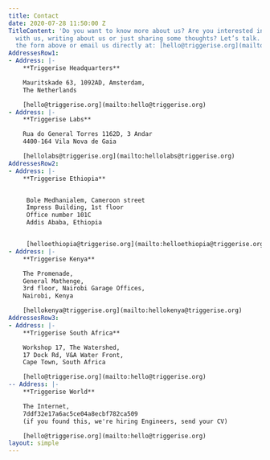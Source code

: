 ```yaml
---
title: Contact
date: 2020-07-28 11:50:00 Z
TitleContent: 'Do you want to know more about us? Are you interested in investing
  with us, writing about us or just sharing some thoughts? Let’s talk. You can use
  the form above or email us directly at: [hello@triggerise.org](mailto:hello@triggerise.org)'
AddressesRow1:
- Address: |-
    **Triggerise Headquarters**

    Mauritskade 63, 1092AD, Amsterdam,
    The Netherlands

    [hello@triggerise.org](mailto:hello@triggerise.org)
- Address: |-
    **Triggerise Labs**

    Rua do General Torres 1162D, 3 Andar
    4400-164 Vila Nova de Gaia

    [hellolabs@triggerise.org](mailto:hellolabs@triggerise.org)
AddressesRow2:
- Address: |-
    **Triggerise Ethiopia**


     Bole Medhanialem, Cameroon street
     Impress Building, 1st floor
     Office number 101C
     Addis Ababa, Ethiopia


     [helloethiopia@triggerise.org](mailto:helloethiopia@triggerise.org)
- Address: |-
    **Triggerise Kenya**

    The Promenade,
    General Mathenge,
    3rd floor, Nairobi Garage Offices,
    Nairobi, Kenya

    [hellokenya@triggerise.org](mailto:hellokenya@triggerise.org)
AddressesRow3:
- Address: |-
    **Triggerise South Africa**

    Workshop 17, The Watershed,
    17 Dock Rd, V&A Water Front,
    Cape Town, South Africa

    [hello@triggerise.org](mailto:hello@triggerise.org)
-- Address: |-
    **Triggerise World**

    The Internet,
    7ddf32e17a6ac5ce04a8ecbf782ca509
    (if you found this, we're hiring Engineers, send your CV)

    [hello@triggerise.org](mailto:hello@triggerise.org)
layout: simple
---
```


